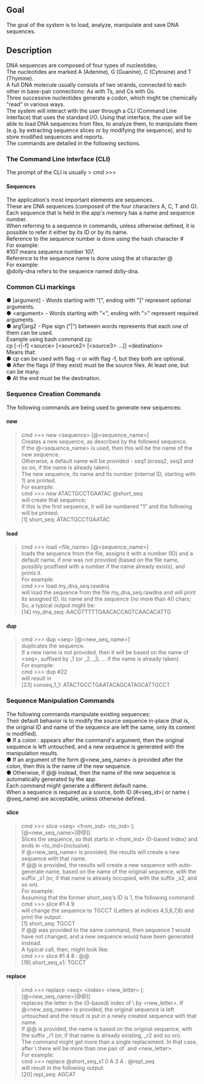 ## Goal
The goal of the system is to load, analyze, manipulate and save DNA sequences.
## Description
DNA sequences are composed of four types of nucleotides;</br>
The nucleotides are marked A (Adenine), G (Guanine), C (Cytosine) and T (Thymine).</br>
A full DNA molecule usually consists of two strands, connected to each other in base-pair connections: As with Ts,  and Cs with Gs.</br>
Three successive nucleotides generate a codon, which might be chemically "read" in various ways.</br>
The system will interact with the user through a CLI (Command Line Interface) that uses the standard I/O. Using that interface, the user will be able to load DNA sequences from files, to analyze them, to manipulate them (e.g. by extracting sequence slices or by modifying the sequence), and to store modified sequences and reports.</br>
The commands are detailed in the following sections.</br>
### The Command Line Interface (CLI)
The prompt of the CLI is usually > cmd >>></br>
#### Sequences
The application's most important elements are sequences.</br>
These are DNA sequences (composed of the four characters A, C, T and G).</br>
Each sequence that is held in the app's memory has a name and sequence number.</br>
When referring to a sequence in commands, unless otherwise defined, it is possible to refer it either by its ID or by its name.</br>
Reference to the sequence number is done using the hash character #</br>
For example:</br>
#107 means sequence number 107.</br>
Reference to the sequence name is done using the at character @</br>
For example:</br>
@dolly-dna refers to the sequence named dolly-dna.</br>
### Common CLI markings
● [argument] - Words starting with "[", ending with "]" represent optional arguments.</br>
● \<argument> - Words starting with "<", ending with ">" represent required arguments. </br>
● arg1|arg2 - Pipe sign ("|") between words represents that each one of them can be used.</br>
Example using bash command cp:</br>
cp [-r|-f] \<source> [\<source2> [\<source3> ...]] \<destination></br>
Means that:</br>
● cp can be used with flag -r or with flag -f, but they both are optional.</br>
● After the flags (if they exist) must be the source files. At least one, but can be many.</br>
● At the end must be the destination.</br>
### Sequence Creation Commands
The following commands are being used to ​generate new sequences​:
#### new
> cmd >>> new \<sequence> [@\<sequence_name>]</br>
Creates a new sequence, as described by the followed sequence.</br>
If the ​@\<sequence_name> is used, then this will be the name of the new sequence.</br>
Otherwise, a default name will be provided - ​seq1 (or ​seq2, ​seq3 and so on, if the
name is already taken).</br>
The new sequence, its name and its number (internal ID, starting with 1) are printed.</br>
For example:</br>
> cmd >>> new ATACTGCCTGAATAC @short_seq</br>
will create that sequence;</br>
if this is the first sequence, it will be numbered "1" and the following will be printed:</br>
[1] short_seq: ATACTGCCTGAATAC</br>
#### load
> cmd >>> load \<file_name> [@\<sequence_name>]</br>
loads the sequence from the file, assigns it with a number (ID) and a default name, if one was not provided (based on the file name, possibly postfixed with a number if the name already exists), and prints it.</br>
For example:</br>
> cmd >>> load my_dna_seq.rawdna</br>
will load the sequence from the file my_dna_seq.rawdna and will print its assigned ID, its name and the sequence (no more than 40 chars;</br>
So, a typical output might be:</br>
[14] my_dna_seq: AACGTTTTTGAACACCAGTCAACACATTG</br>
#### dup
> cmd >>> dup \<seq> [@\<new_seq_name>]</br>
duplicates the sequence.</br>
If a new name is not provided, then it will be based on the name of ​\<seq>, suffixed by ​_1 (or ​_2, ​_3, ... if the name is already taken).</br>
For example:</br>
> cmd >>> dup #22</br>
will result in</br>
[23] conseq_1_1: ATACTGCCTGAATACAGCATAGCATTGCCT</br>
### Sequence Manipulation Commands
The following commands ​manipulate existing sequences​:</br>
Their default behavior is to modify the source sequence in-place (that is, the original ID and name of the sequence are left the same, only its content is modified).</br>
● If a colon ​: appears after the command's argument, then the original</br>
sequence is left untouched, and a new sequence is generated with the
manipulation results.</br>
● If an argument of the form ​@\<new_seq_name> is provided after the colon, then this is the name of the new sequence.</br>
● Otherwise, if ​@@ instead, then the name of the new sequence is automatically generated by the app.</br>
Each command might generate a different default name.</br>
When a sequence is required as a source, both ID (​#<seq_id>) or name (​@seq_name) are acceptable, unless otherwise defined.</br>
#### slice
> cmd >>> slice \<seq> \<from_ind> \<to_ind> [: [@\<new_seq_name>|@@]]</br>
Slices the sequence, so that starts in <from_ind> (0-based index) and ends in \<to_ind>(inclusive).</br>
If @<new_seq_name> is provided, the results will create a new sequence with that name.</br>
If @@ is provided, the results will create a new sequence with auto-generate name, based on the name of the original sequence, with the suffix _s1 (or, if that name is already occupied, with the suffix _s2, and so on).</br>
For example:</br>
Assuming that the former short_seq's ID is 1, the following command:</br>
> cmd >>> slice #1 4 9</br>
will change the sequence to TGCCT (Letters at indices 4,5,6,7,8) and print the output:</br>
[1] short_seq: TGCCT</br>
If @@ was provided to the same command, then sequence 1 would have not changed, and a new sequence would have been generated instead.</br>
A typical call, then, might look like:</br>
> cmd >>> slice #1 4 8 : @@</br>
[19] short_seq_s1: TGCCT</br>
#### replace
> cmd >>> replace \<seq> \<index> \<new_letter> [: [@\<new_seq_name>|@@]]</br>
replaces the letter in the (0-based) index of \​<seq> by \<new_letter>.
If ​@\<new_seq_name> is provided, the original sequence is left untouched and the result is put in a newly created sequence with that name.</br>
If ​@@ is provided, the name is based on the original sequence, with the suffix ​_r1 (or, if that name is already existing, ​_r2 and so on).</br>
The command might get more than a single replacement. In that case, after \​<seq> there will be more than one pair of ​<index> and ​\<new_letter>.</br>
For example:</br>
> cmd >>> replace @short_seq_s1 0 A 3 A : @repl_seq</br>
will result in the following output:</br>
[20] repl_seq: AGCAT</br>
